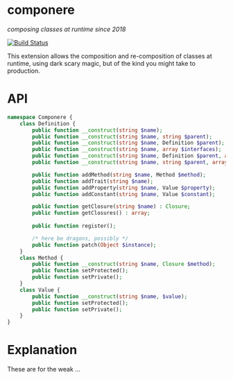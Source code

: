 componere
=========
*composing classes at runtime since 2018*

[![Build Status](https://travis-ci.org/krakjoe/componere.svg?branch=master)](https://travis-ci.org/krakjoe/componere)

This extension allows the composition and re-composition of classes at runtime, using dark scary magic, but of the kind you might take to production.

API
===

```php
namespace Componere {
	class Definition {
		public function __construct(string $name);
		public function __construct(string $name, string $parent);
		public function __construct(string $name, Definition $parent);
		public function __construct(string $name, array $interfaces);
		public function __construct(string $name, Definition $parent, array $interfaces);
		public function __construct(string $name, string $parent, array $interfaces);

		public function addMethod(string $name, Method $method);
		public function addTrait(string $name);
		public function addProperty(string $name, Value $property);
		public function addConstant(string $name, Value $constant);

		public function getClosure(string $name) : Closure;
		public function getClosures() : array;
 
		public function register();

		/* here be dragons, possibly */
		public function patch(Object $instance);
	}
	class Method {
		public function __construct(string $name, Closure $method);
		public function setProtected();
		public function setPrivate();
	}
	class Value {
		public function __construct(string $name, $value);
		public function setProtected();
		public function setPrivate();
	}
}
```

Explanation
===========

These are for the weak ...
